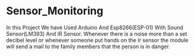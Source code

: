 # Sensor_Monitoring
In this Project We have Used Arduino And Esp8266(ESP-01) With
Sound Sensor(LM393)
And IR Sensor.
Whenever there is a noise more than a set decibel level or whenever someone put hands on the Ir sensor
the module will send a mail to the family members that the person is in danger.